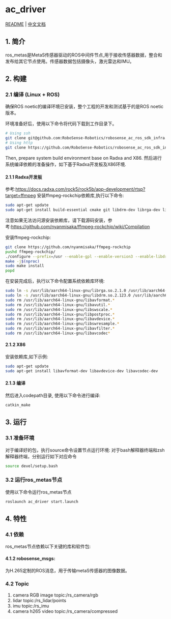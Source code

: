# ac_driver

[README](http://10.10.0.20/super_sensor_sdk/ros2_sdk/sdk_infra/-/blob/main/modules/ac_driver/README.md) | [中文文档](http://10.10.0.20/super_sensor_sdk/ros2_sdk/sdk_infra/-/blob/main/modules/ac_driver/README_CN.md)

## 1. 简介

ros_metas是MetaS传感器驱动的ROS中间件节点,用于接收传感器数据，整合和发布给其它节点使用。传感器数据包括摄像头，激光雷达和IMU。

## 2. 构建

### 2.1 编译 (Linux + ROS)

确保ROS noetic的编译环境已安装，整个工程的开发和测试基于的是ROS noetic版本。

环境准备好后，使用以下命令将代码下载到工作目录下。

```bash
# Using ssh
git clone git@github.com:RoboSense-Robotics/robosense_ac_ros_sdk_infra.git
# Using http
git clone https://github.com/RoboSense-Robotics/robosense_ac_ros_sdk_infra.git
```
Then, prepare system build environment base on Radxa and X86.
然后进行系统编译依赖的准备操作，如下基于Radxa开发板及X86环境.

#### 2.1.1 Radxa开发板
参考:https://docs.radxa.com/rock5/rock5b/app-development/rtsp?target=ffmpeg
安装ffmpeg-rockchip依赖库,执行以下命令:

```bash
sudo apt-get update
sudo apt-get install build-essential cmake git libdrm-dev librga-dev librockchip-mpp-dev libsdl2*-dev libx264-dev libx265-dev pkg-config
```
注意如果无法访问源安装依赖库，请下载源码安装，参考:https://github.com/nyanmisaka/ffmpeg-rockchip/wiki/Compilation

安装ffmpeg-rockchip:

```bash
git clone https://github.com/nyanmisaka/ffmpeg-rockchip
pushd ffmpeg-rockchip/
./configure --prefix=/usr --enable-gpl --enable-version3 --enable-libdrm --enable-rkmpp --enable-rkrga --enable-libx264 --enable-libx265 --enable-ffplay
make -j$(nproc)
sudo make install
popd
```
在安装完成后，执行以下命令配置系统依赖库环境:

```bash
sudo ln -s /usr/lib/aarch64-linux-gnu/librga.so.2.1.0 /usr/lib/aarch64-linux-gnu/librga.so
sudo ln -s /usr/lib/aarch64-linux-gnu/libdrm.so.2.123.0 /usr/lib/aarch64-linux-gnu/libdrm.so
sudo rm /usr/lib/aarch64-linux-gnu/libavformat.*
sudo rm /usr/lib/aarch64-linux-gnu/libavutil.*
sudo rm /usr/lib/aarch64-linux-gnu/libswscale.*
sudo rm /usr/lib/aarch64-linux-gnu/libpostproc.*
sudo rm /usr/lib/aarch64-linux-gnu/libavdevice.*
sudo rm /usr/lib/aarch64-linux-gnu/libswresample.*
sudo rm /usr/lib/aarch64-linux-gnu/libavfilter.*
sudo rm /usr/lib/aarch64-linux-gnu/libavcodec*
```
#### 2.1.2 X86
安装依赖库,如下示例:
```bash
sudo apt-get update
sudo apt-get install libavformat-dev libavdevice-dev libavcodec-dev
```

#### 2.1.3 编译
然后进入codepath目录, 使用以下命令进行编译:

```bash
catkin_make
```
## 3. 运行

### 3.1 准备环境

对于编译好的包，执行source命令设置节点运行环境: 对于bash解释器终端和zsh解释器终端，分别运行如下对应命令

```bash
source devel/setup.bash 
```

### 3.2 运行ros_metas节点
使用以下命令运行ros_metas节点

```bash
roslaunch ac_driver start.launch
```



## 4. 特性
### 4.1  依赖
ros_metas节点依赖以下关键的库和软件包:

#### 4.1.2 robosense_msgs:
为H.265定制的ROS消息，用于传输metaS传感器的图像数据。

### 4.2 Topic 
1. camera RGB image topic:/rs_camera/rgb
2. lidar topic:/rs_lidar/points
3. imu topic:/rs_imu
4. camera h265 video topic:/rs_camera/compressed

